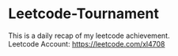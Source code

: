 # Leetcode-Tournament
This is a daily recap of my leetcode achievement.\
Leetcode Account: https://leetcode.com/xl4708
